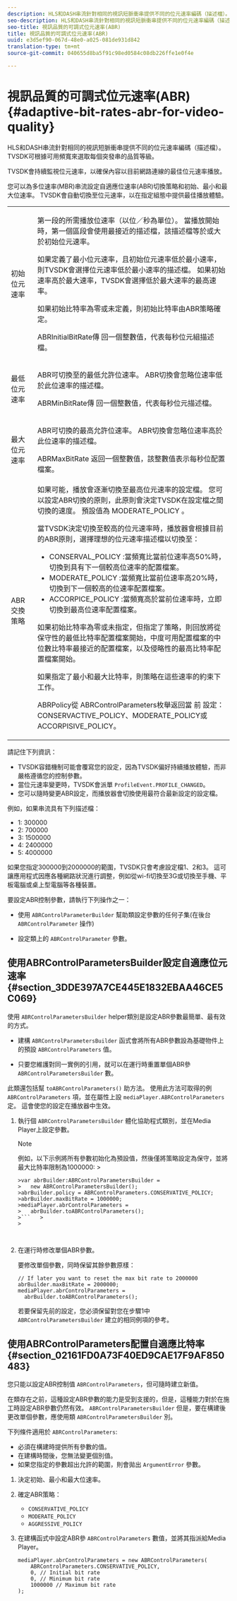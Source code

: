 ```yaml
---
description: HLS和DASH串流針對相同的視訊短脈衝串提供不同的位元速率編碼（描述檔）。 TVSDK可根據可用頻寬來選取每個突發串的品質等級。
seo-description: HLS和DASH串流針對相同的視訊短脈衝串提供不同的位元速率編碼（描述檔）。 TVSDK可根據可用頻寬來選取每個突發串的品質等級。
seo-title: 視訊品質的可調式位元速率(ABR)
title: 視訊品質的可調式位元速率(ABR)
uuid: e3d5ef90-067d-48e0-a025-081de931d842
translation-type: tm+mt
source-git-commit: 040655d8ba5f91c98ed0584c08db226ffe1e0f4e

---
```



# 視訊品質的可調式位元速率(ABR){#adaptive-bit-rates-abr-for-video-quality}

HLS和DASH串流針對相同的視訊短脈衝串提供不同的位元速率編碼（描述檔）。 TVSDK可根據可用頻寬來選取每個突發串的品質等級。

TVSDK會持續監視位元速率，以確保內容以目前網路連線的最佳位元速率播放。

您可以為多位速率(MBR)串流設定自適應位速率(ABR)切換策略和初始、最小和最大位速率。 TVSDK會自動切換至位元速率，以在指定組態中提供最佳播放體驗。

<table id="table_AF838E082235406AA359BF1C1A77F85F"> 
 <tbody> 
  <tr> 
   <td colname="col01"> 初始位元速率 </td> 
   <td colname="col2"> <p>第一段的所需播放位速率（以位／秒為單位）。 當播放開始時，第一個區段會使用最接近的描述檔，該描述檔等於或大於初始位元速率。 </p> <p> 如果定義了最小位元速率，且初始位元速率低於最小速率，則TVSDK會選擇位元速率低於最小速率的描述檔。 如果初始速率高於最大速率，TVSDK會選擇低於最大速率的最高速率。 </p> <p>如果初始比特率為零或未定義，則初始比特率由ABR策略確定。 </p> <p> <span class="apiname"> ABRInitialBitRate傳 </span> 回一個整數值，代表每秒位元組描述檔。 </p> </td> 
  </tr> 
  <tr> 
   <td colname="col01"> 最低位元速率 </td> 
   <td colname="col2"> <p>ABR可切換至的最低允許位速率。 ABR切換會忽略位速率低於此位速率的描述檔。 </p> <p> <span class="apiname"> ABRMinBitRate傳 </span> 回一個整數值，代表每秒位元描述檔。 </p> </td> 
  </tr> 
  <tr> 
   <td colname="col01"> 最大位元速率 </td> 
   <td colname="col2"> <p>ABR可切換的最高允許位速率。 ABR切換會忽略位速率高於此位速率的描述檔。 </p> <p> <span class="apiname"> ABRMaxBitRate </span> 返回一個整數值，該整數值表示每秒位配置檔案。 </p> </td> 
  </tr> 
  <tr> 
   <td colname="col01"> ABR交換策略 </td> 
   <td colname="col2"> 如果可能，播放會逐漸切換至最高位元速率的設定檔。 您可以設定ABR切換的原則，此原則會決定TVSDK在設定檔之間切換的速度。 預設值為 <span class="codeph"> MODERATE_POLICY </span>。 <p>當TVSDK決定切換至較高的位元速率時，播放器會根據目前的ABR原則，選擇理想的位元速率描述檔以切換至： 
     <ul id="ul_058D0FFC944C476A83BB9E756B95DEBD"> 
      <li id="li_C690A12DC34C4754B01C2D0616FB6A0A"> <span class="codeph"> CONSERVAL_POLICY </span>:當頻寬比當前位速率高50%時，切換到具有下一個較高位速率的配置檔案。 </li> 
      <li id="li_FF5BDB099B554940AC296938C7A12B81"> <span class="codeph"> MODERATE_POLICY </span>:當頻寬比當前位速率高20%時，切換到下一個較高的位速率配置檔案。 </li> 
      <li id="li_E602508429864C279BF78360E95718A6"> <span class="codeph"> ACCORPICE_POLICY </span>:當頻寬高於當前位速率時，立即切換到最高位速率配置檔案。 </li> 
     </ul> </p> <p>如果初始比特率為零或未指定，但指定了策略，則回放將從保守性的最低比特率配置檔案開始，中度可用配置檔案的中位數比特率最接近的配置檔案，以及侵略性的最高比特率配置檔案開始。 </p> <p>如果指定了最小和最大比特率，則策略在這些速率的約束下工作。 </p> <p> <span class="codeph"> ABRPolicy從 </span> ABRControlParameters枚舉返回當 <span class="codeph"> 前 </span> 設定：CONSERVACTIVE_POLICY、MODERATE_POLICY或ACCORPISIVE_POLICY。 </p> </td> 
  </tr> 
 </tbody> 
</table>

請記住下列資訊：

* TVSDK容錯機制可能會覆寫您的設定，因為TVSDK偏好持續播放體驗，而非嚴格遵循您的控制參數。
* 當位元速率變更時，TVSDK會派單 `ProfileEvent.PROFILE_CHANGED`。
* 您可以隨時變更ABR設定，而播放器會切換使用最符合最新設定的設定檔。

例如，如果串流具有下列描述檔：

* 1: 300000
* 2: 700000
* 3: 1500000
* 4: 2400000
* 5: 4000000

如果您指定300000到2000000的範圍，TVSDK只會考慮設定檔1、2和3。 這可讓應用程式因應各種網路狀況進行調整，例如從wi-fi切換至3G或切換至手機、平板電腦或桌上型電腦等各種裝置。

要設定ABR控制參數，請執行下列操作之一：

* 使用 `ABRControlParameterBuilder` 幫助類設定參數的任何子集(在後台 `ABRControlParameter` 操作)

* 設定類上的 `ABRControlParameter` 參數。

## 使用ABRControlParametersBuilder設定自適應位元速率 {#section_3DDE397A7CE445E1832EBAA46CE5C069}

使用 `ABRControlParametersBuilder` helper類別是設定ABR參數最簡單、最有效的方式。

* 建構 `ABRControlParametersBuilder` 函式會將所有ABR參數設為基礎物件上的預設 `ABRControlParameters` 值。

* 只要您維護對同一實例的引用，就可以在運行時重置單個ABR參 `ABRControlParametersBuilder` 數。

此類還包括幫 `toABRControlParameters()` 助方法。 使用此方法可取得的例 `ABRControlParameters` 項，並在屬性上設 `mediaPlayer.ABRControlParameters` 定。 這會使您的設定在播放器中生效。

1. 執行個 `ABRControlParametersBuilder` 體化協助程式類別，並在Media Player上設定參數。

   >[!NOTE]
   >
   >例如，以下示例將所有參數初始化為預設值，然後僅將策略設定為保守，並將最大比特率限制為1000000:   >
   >
   >
   ```>
   >var abrBuilder:ABRControlParametersBuilder =  
   >   new ABRControlParametersBuilder(); 
   >abrBuilder.policy = ABRControlParameters.CONSERVATIVE_POLICY; 
   >abrBuilder.maxBitRate = 1000000; 
   >mediaPlayer.abrControlParameters =  
   >   abrBuilder.toABRControlParameters();
   >```   >
   >



1. 在運行時修改單個ABR參數。

   要修改單個參數，同時保留其餘參數原樣：

   ```
   // If later you want to reset the max bit rate to 2000000 
   abrBuilder.maxBitRate = 2000000; 
   mediaPlayer.abrControlParameters =  
     abrBuilder.toABRControlParameters();
   ```

   若要保留先前的設定，您必須保留對您在步驟1中 `ABRControlParametersBuilder` 建立的相同例項的參考。

## 使用ABRControlParameters配置自適應比特率 {#section_02161FD0A73F40ED9CAE17F9AF850483}

您只能以設定ABR控制值 `ABRControlParameters`，但可隨時建立新值。

在類存在之前，這種設定ABR參數的能力是受到支援的，但是，這種能力對於在施工時設定ABR參數仍然有效。 `ABRControlParametersBuilder` 但是，要在構建後更改單個參數，應使用類 `ABRControlParametersBuilder` 別。

下列條件適用於 `ABRControlParameters`:

* 必須在構建時提供所有參數的值。
* 在建構時間後，您無法變更個別值。
* 如果您指定的參數超出允許的範圍，則會拋出 `ArgumentError` 參數。

1. 決定初始、最小和最大位速率。
1. 確定ABR策略：

   * `CONSERVATIVE_POLICY`
   * `MODERATE_POLICY`
   * `AGGRESSIVE_POLICY`

1. 在建構函式中設定ABR參 `ABRControlParameters` 數值，並將其指派給Media Player。

   ```
   mediaPlayer.abrControlParameters = new ABRControlParameters( 
       ABRControlParameters.CONSERVATIVE_POLICY, 
       0, // Initial bit rate 
       0, // Minimum bit rate 
       1000000 // Maximum bit rate 
   );
   ```

